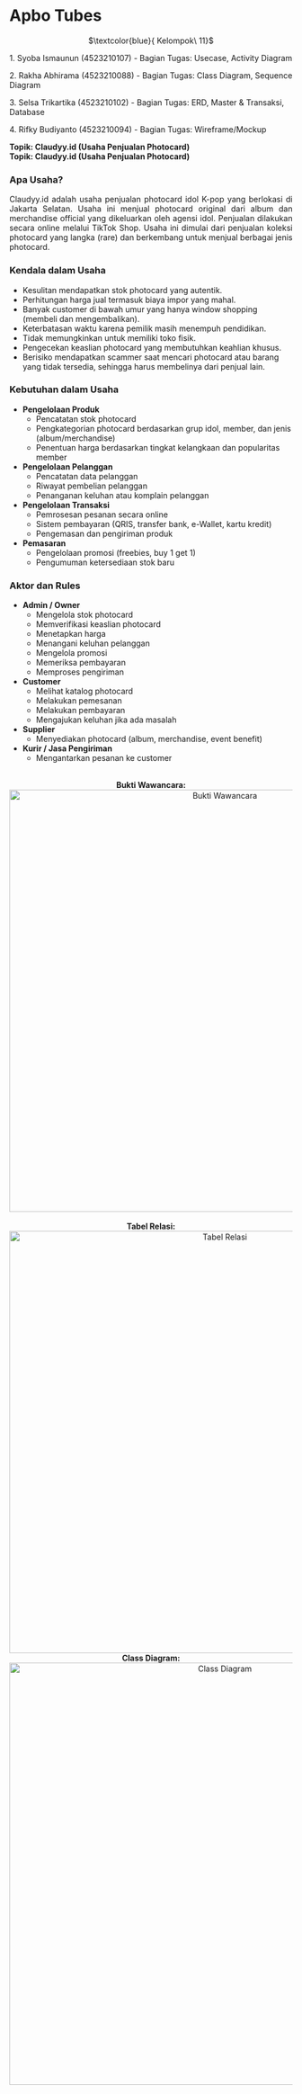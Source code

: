 # Apbo Tubes
<p align="center">
  $\textcolor{blue}{ Kelompok\ 11}$
</p>

<p>1. Syoba Ismaunun (4523210107) - Bagian Tugas: Usecase, Activity Diagram</p>
<p>2. Rakha Abhirama (4523210088) - Bagian Tugas: Class Diagram, Sequence Diagram</p>
<p>3. Selsa Trikartika (4523210102) - Bagian Tugas: ERD, Master & Transaksi, Database</p>
<p>4. Rifky Budiyanto (4523210094) - Bagian Tugas: Wireframe/Mockup</p>

<div align="left">
  <strong>Topik: Claudyy.id (Usaha Penjualan Photocard)</strong>
</div>

<div align="left">
    <strong>Topik: Claudyy.id (Usaha Penjualan Photocard)</strong>
  </div>

  <div align="justify">
    <h3>Apa Usaha?</h3>
    <p>
      Claudyy.id adalah usaha penjualan photocard idol K-pop yang berlokasi di Jakarta Selatan. Usaha ini menjual photocard original dari album dan merchandise official yang dikeluarkan oleh agensi idol. Penjualan dilakukan secara online melalui TikTok Shop. Usaha ini dimulai dari penjualan koleksi photocard yang langka (rare) dan berkembang untuk menjual berbagai jenis photocard.
    </p>
  </div>

  <div align="left">
    <h3>Kendala dalam Usaha</h3>
    <ul>
      <li>Kesulitan mendapatkan stok photocard yang autentik.</li>
      <li>Perhitungan harga jual termasuk biaya impor yang mahal.</li>
      <li>Banyak customer di bawah umur yang hanya window shopping (membeli dan mengembalikan).</li>
      <li>Keterbatasan waktu karena pemilik masih menempuh pendidikan.</li>
      <li>Tidak memungkinkan untuk memiliki toko fisik.</li>
      <li>Pengecekan keaslian photocard yang membutuhkan keahlian khusus.</li>
      <li>Berisiko mendapatkan scammer saat mencari photocard atau barang yang tidak tersedia, sehingga harus membelinya dari penjual lain.</li>
    </ul>
  </div>

  <div align="left">
    <h3>Kebutuhan dalam Usaha</h3>
    <ul>
      <li><strong>Pengelolaan Produk</strong>
        <ul>
          <li>Pencatatan stok photocard</li>
          <li>Pengkategorian photocard berdasarkan grup idol, member, dan jenis (album/merchandise)</li>
          <li>Penentuan harga berdasarkan tingkat kelangkaan dan popularitas member</li>
        </ul>
      </li>
      <li><strong>Pengelolaan Pelanggan</strong>
        <ul>
          <li>Pencatatan data pelanggan</li>
          <li>Riwayat pembelian pelanggan</li>
          <li>Penanganan keluhan atau komplain pelanggan</li>
        </ul>
      </li>
      <li><strong>Pengelolaan Transaksi</strong>
        <ul>
          <li>Pemrosesan pesanan secara online</li>
          <li>Sistem pembayaran (QRIS, transfer bank, e-Wallet, kartu kredit)</li>
          <li>Pengemasan dan pengiriman produk</li>
        </ul>
      </li>
      <li><strong>Pemasaran</strong>
        <ul>
          <li>Pengelolaan promosi (freebies, buy 1 get 1)</li>
          <li>Pengumuman ketersediaan stok baru</li>
        </ul>
      </li>
    </ul>
  </div>

  <div align="left">
    <h3>Aktor dan Rules</h3>
    <ul>
      <li><strong>Admin / Owner</strong>
        <ul>
          <li>Mengelola stok photocard</li>
          <li>Memverifikasi keaslian photocard</li>
          <li>Menetapkan harga</li>
          <li>Menangani keluhan pelanggan</li>
          <li>Mengelola promosi</li>
          <li>Memeriksa pembayaran</li>
          <li>Memproses pengiriman</li>
        </ul>
      </li>
      <li><strong>Customer</strong>
        <ul>
          <li>Melihat katalog photocard</li>
          <li>Melakukan pemesanan</li>
          <li>Melakukan pembayaran</li>
          <li>Mengajukan keluhan jika ada masalah</li>
        </ul>
      </li>
      <li><strong>Supplier</strong>
        <ul>
          <li>Menyediakan photocard (album, merchandise, event benefit)</li>
        </ul>
      </li>
      <li><strong>Kurir / Jasa Pengiriman</strong>
        <ul>
          <li>Mengantarkan pesanan ke customer</li>
        </ul>
      </li>
    </ul>
  </div>

   <br />

  <div align="center">
    <strong>Bukti Wawancara:</strong><br />
    <img width="751" alt="Bukti Wawancara" src="https://github.com/user-attachments/assets/2b432544-cbc9-4a8c-b615-ba4f75dc1ca7" />
  </div>

  <br />

  <div align="center">
    <strong>Tabel Relasi:</strong><br />
    <img width="751" alt="Tabel Relasi" src="https://github.com/user-attachments/assets/af1f19da-6b95-453b-b03e-851e9ce7da5e" />
  </div>

  <div align="center">
    <strong>Class Diagram:</strong><br />
    <img width="751" alt="Class Diagram" src="https://github.com/user-attachments/assets/1ad9724b-adef-4026-8c4c-82b8a2d667a2" />
  </div>
